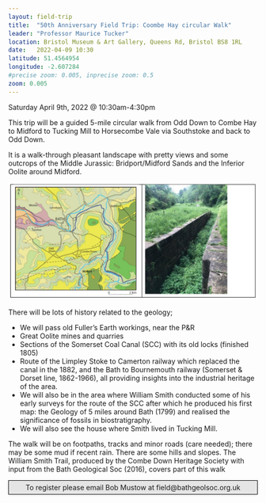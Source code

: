 ```yaml
---
layout: field-trip
title:  "50th Anniversary Field Trip: Coombe Hay circular Walk"
leader: "Professor Maurice Tucker"
location: Bristol Museum & Art Gallery, Queens Rd, Bristol BS8 1RL
date:   2022-04-09 10:30
latitude: 51.4564954
longitude: -2.607284
#precise zoom: 0.005, inprecise zoom: 0.5
zoom: 0.005
---
```

Saturday April 9th, 2022 @ 10:30am-4:30pm

This trip will be a guided 5-mile circular walk from Odd Down to Combe Hay to Midford to Tucking Mill to Horsecombe Vale via Southstoke and back to Odd Down.

It is a walk-through pleasant landscape with pretty views and some outcrops of the Middle Jurassic: Bridport/Midford Sands and the Inferior Oolite around Midford.

<img src="/assets/Coombe-Hay-Field-Trip.JPG">

There will be lots of history related to the geology;
* We will pass old Fuller’s Earth workings, near the P&R
* Great Oolite mines and quarries
* Sections of the Somerset Coal Canal (SCC) with its old locks (finished 1805)
* Route of the Limpley Stoke to Camerton railway which replaced the canal in the 1882, and the Bath to Bournemouth railway (Somerset & Dorset line, 1862-1966), all providing insights into the industrial heritage of the area.
* We will also be in the area where William Smith conducted some of his early surveys for the route of the SCC after which he produced his first map: the Geology of 5 miles around Bath (1799) and realised the significance of fossils in biostratigraphy.
* We will also see the house where Smith lived in Tucking Mill.

The walk will be on footpaths, tracks and minor roads (care needed); there may be some mud if recent rain. There are some hills and slopes. The William Smith Trail, produced by the Combe Down Heritage Society with input from the Bath Geological Soc (2016), covers part of this walk

<div style="    border: 1px solid black;
    padding: 5px;
    background-color: #e5e5e5;
    max-width: 600px;
    text-align: center;
    margin: auto;">To register please email Bob Mustow at field@bathgeolsoc.org.uk</div>